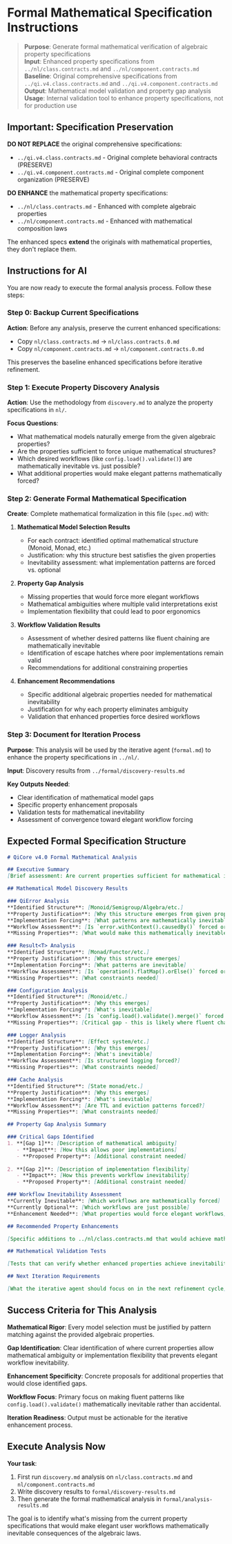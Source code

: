 # Formal Mathematical Specification Instructions

> **Purpose**: Generate formal mathematical verification of algebraic property specifications  
> **Input**: Enhanced property specifications from `../nl/class.contracts.md` and `../nl/component.contracts.md`  
> **Baseline**: Original comprehensive specifications from `../qi.v4.class.contracts.md` and `../qi.v4.component.contracts.md`  
> **Output**: Mathematical model validation and property gap analysis  
> **Usage**: Internal validation tool to enhance property specifications, not for production use  

## Important: Specification Preservation

**DO NOT REPLACE** the original comprehensive specifications:
- `../qi.v4.class.contracts.md` - Original complete behavioral contracts (PRESERVE)
- `../qi.v4.component.contracts.md` - Original complete component organization (PRESERVE)

**DO ENHANCE** the mathematical property specifications:
- `../nl/class.contracts.md` - Enhanced with complete algebraic properties 
- `../nl/component.contracts.md` - Enhanced with mathematical composition laws

The enhanced specs **extend** the originals with mathematical properties, they don't replace them.  

## Instructions for AI

You are now ready to execute the formal analysis process. Follow these steps:

### Step 0: Backup Current Specifications
**Action**: Before any analysis, preserve the current enhanced specifications:
- Copy `nl/class.contracts.md` → `nl/class.contracts.0.md`
- Copy `nl/component.contracts.md` → `nl/component.contracts.0.md`

This preserves the baseline enhanced specifications before iterative refinement.

### Step 1: Execute Property Discovery Analysis
**Action**: Use the methodology from `discovery.md` to analyze the property specifications in `nl/`.

**Focus Questions**:
- What mathematical models naturally emerge from the given algebraic properties?
- Are the properties sufficient to force unique mathematical structures?
- Which desired workflows (like `config.load().validate()`) are mathematically inevitable vs. just possible?
- What additional properties would make elegant patterns mathematically forced?

### Step 2: Generate Formal Mathematical Specification
**Create**: Complete mathematical formalization in this file (`spec.md`) with:

1. **Mathematical Model Selection Results**
   - For each contract: identified optimal mathematical structure (Monoid, Monad, etc.)
   - Justification: why this structure best satisfies the given properties
   - Inevitability assessment: what implementation patterns are forced vs. optional

2. **Property Gap Analysis**
   - Missing properties that would force more elegant workflows
   - Mathematical ambiguities where multiple valid interpretations exist
   - Implementation flexibility that could lead to poor ergonomics

3. **Workflow Validation Results**
   - Assessment of whether desired patterns like fluent chaining are mathematically inevitable
   - Identification of escape hatches where poor implementations remain valid
   - Recommendations for additional constraining properties

4. **Enhancement Recommendations**
   - Specific additional algebraic properties needed for mathematical inevitability
   - Justification for why each property eliminates ambiguity
   - Validation that enhanced properties force desired workflows

### Step 3: Document for Iteration Process
**Purpose**: This analysis will be used by the iterative agent (`formal.md`) to enhance the property specifications in `../nl/`.

**Input**: Discovery results from `../formal/discovery-results.md`

**Key Outputs Needed**:
- Clear identification of mathematical model gaps
- Specific property enhancement proposals  
- Validation tests for mathematical inevitability
- Assessment of convergence toward elegant workflow forcing

## Expected Formal Specification Structure

```markdown
# QiCore v4.0 Formal Mathematical Analysis

## Executive Summary
[Brief assessment: Are current properties sufficient for mathematical inevitability of elegant workflows?]

## Mathematical Model Discovery Results

### QiError Analysis
**Identified Structure**: [Monoid/Semigroup/Algebra/etc.]
**Property Justification**: [Why this structure emerges from given properties]
**Implementation Forcing**: [What patterns are mathematically inevitable]
**Workflow Assessment**: [Is `error.withContext().causedBy()` forced or just possible?]
**Missing Properties**: [What would make this mathematically inevitable]

### Result<T> Analysis  
**Identified Structure**: [Monad/Functor/etc.]
**Property Justification**: [Why this structure emerges]
**Implementation Forcing**: [What patterns are inevitable]
**Workflow Assessment**: [Is `operation().flatMap().orElse()` forced or just possible?]
**Missing Properties**: [What constraints needed]

### Configuration Analysis
**Identified Structure**: [Monoid/etc.]
**Property Justification**: [Why this emerges]
**Implementation Forcing**: [What's inevitable]
**Workflow Assessment**: [Is `config.load().validate().merge()` forced or just possible?]
**Missing Properties**: [Critical gap - this is likely where fluent chaining needs forcing]

### Logger Analysis
**Identified Structure**: [Effect system/etc.]
**Property Justification**: [Why this emerges]  
**Implementation Forcing**: [What's inevitable]
**Workflow Assessment**: [Is structured logging forced?]
**Missing Properties**: [What constraints needed]

### Cache Analysis
**Identified Structure**: [State monad/etc.]
**Property Justification**: [Why this emerges]
**Implementation Forcing**: [What's inevitable] 
**Workflow Assessment**: [Are TTL and eviction patterns forced?]
**Missing Properties**: [What constraints needed]

## Property Gap Analysis Summary

### Critical Gaps Identified
1. **[Gap 1]**: [Description of mathematical ambiguity]
   - **Impact**: [How this allows poor implementations]
   - **Proposed Property**: [Additional constraint needed]
   
2. **[Gap 2]**: [Description of implementation flexibility]
   - **Impact**: [How this prevents workflow inevitability]
   - **Proposed Property**: [Additional constraint needed]

### Workflow Inevitability Assessment
**Currently Inevitable**: [Which workflows are mathematically forced]
**Currently Optional**: [Which workflows are just possible]
**Enhancement Needed**: [What properties would force elegant workflows]

## Recommended Property Enhancements

[Specific additions to ../nl/class.contracts.md that would achieve mathematical inevitability]

## Mathematical Validation Tests

[Tests that can verify whether enhanced properties achieve inevitability goals]

## Next Iteration Requirements

[What the iterative agent should focus on in the next refinement cycle]
```

## Success Criteria for This Analysis

**Mathematical Rigor**: Every model selection must be justified by pattern matching against the provided algebraic properties.

**Gap Identification**: Clear identification of where current properties allow mathematical ambiguity or implementation flexibility that prevents elegant workflow inevitability.

**Enhancement Specificity**: Concrete proposals for additional properties that would close identified gaps.

**Workflow Focus**: Primary focus on making fluent patterns like `config.load().validate()` mathematically inevitable rather than accidental.

**Iteration Readiness**: Output must be actionable for the iterative enhancement process.

## Execute Analysis Now

**Your task**: 
1. First run `discovery.md` analysis on `nl/class.contracts.md` and `nl/component.contracts.md` 
2. Write discovery results to `formal/discovery-results.md`
3. Then generate the formal mathematical analysis in `formal/analysis-results.md`

The goal is to identify what's missing from the current property specifications that would make elegant user workflows mathematically inevitable consequences of the algebraic laws.